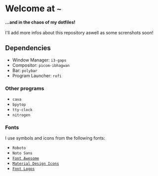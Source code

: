 # Welcome at `~`
**...and in the chaos of my dotfiles!**\
\
I'll add more infos about this repository aswell as some screnshots soon!

## Dependencies
  - Window Manager: `i3-gaps`
  - Compositor: `picom-ibhagwan`
  - Bar: `polybar`
  - Program Launcher: `rofi`
### Other programs
  - `cava`
  - `bpytop`
  - `tty-clock`
  - `nitrogen`
### Fonts
I use symbols and icons from the following fonts:
  - `Roboto`
  - `Noto Sans`
  - [`Font Awesome`](https://fontawesome.com/)
  - [`Material Design Icons`](https://github.com/google/material-design-icons)
  - [`Font Logos`](https://github.com/lukas-w/font-logos)
